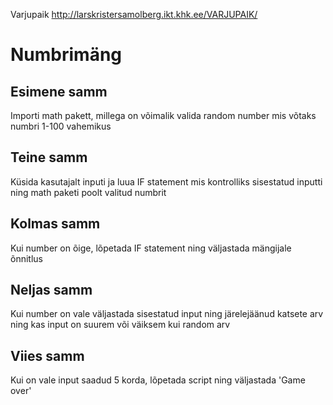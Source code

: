 Varjupaik
http://larskristersamolberg.ikt.khk.ee/VARJUPAIK/



# Numbrimäng

## Esimene samm
Importi math pakett, millega on võimalik valida random number mis võtaks numbri 1-100 vahemikus

## Teine samm
Küsida kasutajalt inputi ja luua IF statement mis kontrolliks sisestatud inputti ning math paketi poolt valitud numbrit

## Kolmas samm
Kui number on õige, lõpetada IF statement ning väljastada mängijale õnnitlus

## Neljas samm
Kui number on vale väljastada sisestatud input ning järelejäänud katsete arv ning kas input on suurem või väiksem kui random arv

## Viies samm
Kui on vale input saadud 5 korda, lõpetada script ning väljastada 'Game over' 


